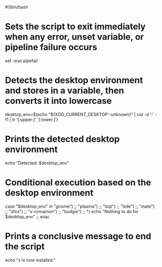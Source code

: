 #!/bin/bash

# Sets the script to exit immediately when any error, unset variable, or pipeline failure occurs
set -euo pipefail

# Detects the desktop environment and stores in a variable, then converts it into lowercase
desktop_env=$(echo "${XDG_CURRENT_DESKTOP:-unknown}" | cut -d ':' -f1 | tr '[:upper:]' '[:lower:]')

# Prints the detected desktop environment
echo "Detected: $desktop_env"

# Conditional execution based on the desktop environment
case "$desktop_env" in
    "gnome")
        ;;
    "plasma")
        ;;
    "lxqt")
        ;;
    "lxde")
        ;;
    "mate")
        ;;
    "xfce")
        ;;
    "x-cinnamon")
        ;;
    "budgie")
        ;;
    *)
        echo "Nothing to do for $desktop_env"
        ;;
esac

# Prints a conclusive message to end the script
echo "x is now installed."
